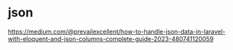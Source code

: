 # json

<!-- Contenuto migrato da _docs/json.txt -->

https://medium.com/@prevailexcellent/how-to-handle-json-data-in-laravel-with-eloquent-and-json-columns-complete-guide-2023-480741120059

